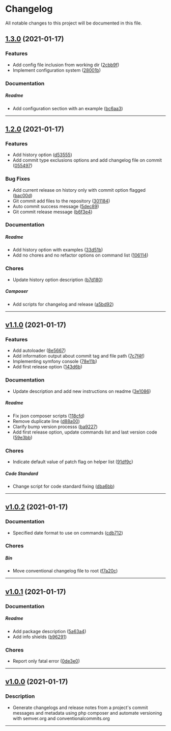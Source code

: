<!--- BEGIN HEADER -->
# Changelog

All notable changes to this project will be documented in this file.
<!--- END HEADER -->

## [1.3.0](https://github.com/marcocesarato/php-conventional-changelog/compare/v1.2.0...v1.3.0) (2021-01-17)


### Features

* Add config file inclusion from working dir ([2cbb9f](https://github.com/marcocesarato/php-conventional-changelog/commit/2cbb9ff0bae2d25d4801845fec46d01d529fafe9))
* Implement configuration system ([28001b](https://github.com/marcocesarato/php-conventional-changelog/commit/28001b4fa9de6da256641a5cf377a72f281bbc2a))


### Documentation


##### Readme

* Add configuration section with an example ([bc6aa3](https://github.com/marcocesarato/php-conventional-changelog/commit/bc6aa3ea23d0cef82c150620d33fb6d50f4125c0))

---

## [1.2.0](https://github.com/marcocesarato/php-conventional-changelog/compare/v1.1.0...v1.2.0) (2021-01-17)


### Features

* Add history option ([d53555](https://github.com/marcocesarato/php-conventional-changelog/commit/d53555442dbff0375db46649a306234309ba60ae))
* Add commit type exclusions options and add changelog file on commit ([055497](https://github.com/marcocesarato/php-conventional-changelog/commit/0554976a445d82db914cd256cc931f70b5923db6))

### Bug Fixes

* Add current release on history only with commit option flagged ([bac00d](https://github.com/marcocesarato/php-conventional-changelog/commit/bac00d478a9a93831af797080841c6991c6d660b))
* Git commit add files to the repository ([301184](https://github.com/marcocesarato/php-conventional-changelog/commit/301184dc9d17649b25db06f4e4d45ac316533c74))
* Auto commit success message ([5dec89](https://github.com/marcocesarato/php-conventional-changelog/commit/5dec89ce412e37476868076a0e550b41d122049d))
* Git commit release message ([b6f3e4](https://github.com/marcocesarato/php-conventional-changelog/commit/b6f3e461d348e21fbfde278385a8a7119defdf98))


### Documentation


##### Readme

* Add history option with examples ([33d51b](https://github.com/marcocesarato/php-conventional-changelog/commit/33d51b1ab1c7c9821554c407e69f6b95925755bc))
* Add no chores and no refactor options on command list ([106114](https://github.com/marcocesarato/php-conventional-changelog/commit/106114359633a230270139b867b0be18af8086e2))

### Chores

* Update history option description ([b7d180](https://github.com/marcocesarato/php-conventional-changelog/commit/b7d180fb0a506d79828b6d4ef88df7b33f4aab2d))

##### Composer

* Add scripts for changelog and release ([a5bd92](https://github.com/marcocesarato/php-conventional-changelog/commit/a5bd92f4baff375a1cafb4bc87190ff346930cb9))

---

## [v1.1.0](https://github.com/marcocesarato/php-conventional-changelog/compare/v1.0.2...vv1.1.0) (2021-01-17)


### Features

* Add autoloader ([8e5667](https://github.com/marcocesarato/php-conventional-changelog/commit/8e5667550c2188e78a0d3ec8e5d388f413f0b813))
* Add information output about commit tag and file path ([7c7f4f](https://github.com/marcocesarato/php-conventional-changelog/commit/7c7f4f43995dd88a5b836b7c5f45b1144b7856fe))
* Implementing symfony console ([78e11b](https://github.com/marcocesarato/php-conventional-changelog/commit/78e11be242147cee1f7ab8ce526a9b969ef79b09))
* Add first release option ([143d6b](https://github.com/marcocesarato/php-conventional-changelog/commit/143d6b7828c8989e33ef23d22476ed14a7d4d935))

### Documentation

* Update description and add new instructions on readme ([3e1086](https://github.com/marcocesarato/php-conventional-changelog/commit/3e1086f844bd4af6609911333cbf97b0ed99cdee))

##### Readme

* Fix json composer scripts ([118cfd](https://github.com/marcocesarato/php-conventional-changelog/commit/118cfd275099a8534cd38176d5b6e1820fc88a4e))
* Remove duplicate line ([d88a00](https://github.com/marcocesarato/php-conventional-changelog/commit/d88a00b704f7d621f664facb5656e384b273f531))
* Clarify bump version processs ([ba9227](https://github.com/marcocesarato/php-conventional-changelog/commit/ba92277bdd60c2ff97a1ee26918f8bfca5527652))
* Add first release option, update commands list and last version code ([59e3bb](https://github.com/marcocesarato/php-conventional-changelog/commit/59e3bb92016dfcc1d553cd83450a0427007069a4))

### Chores

* Indicate default value of patch flag on helper list ([91df9c](https://github.com/marcocesarato/php-conventional-changelog/commit/91df9cc1600b9a2fb91be2ad2ba3eed9dafd3802))

##### Code Standard

* Change script for code standard fixing ([dba6bb](https://github.com/marcocesarato/php-conventional-changelog/commit/dba6bb1807ef72808cb879d913dad86eeee53c90))

---

## [v1.0.2](https://github.com/marcocesarato/php-conventional-changelog/compare/v1.0.1...vv1.0.2) (2021-01-17)


### Documentation

* Specified date format to use on commands ([cdb712](https://github.com/marcocesarato/php-conventional-changelog/commit/cdb71211ce49c04e8789338b700839aaeb5303e1))

### Chores

##### Bin

* Move conventional changelog file to root ([f7a20c](https://github.com/marcocesarato/php-conventional-changelog/commit/f7a20c5ae16ea372b26f6402695d94a47b432866))

---

## [v1.0.1](https://github.com/marcocesarato/php-conventional-changelog/compare/v1.0.0...vv1.0.1) (2021-01-17)


### Documentation


##### Readme

* Add package description ([5a63a4](https://github.com/marcocesarato/php-conventional-changelog/commit/5a63a4e9e59347aa99753444e7156ca23b2b6058))
* Add info shields ([b96291](https://github.com/marcocesarato/php-conventional-changelog/commit/b9629156f0af4c3207e77739a52ccb5ddcf4f4da))

### Chores

* Report only fatal error ([0de3e0](https://github.com/marcocesarato/php-conventional-changelog/commit/0de3e0fc6d5419bd823bd73dd0bae27ecb7c3d33))

---

## [v1.0.0](https://github.com/marcocesarato/php-conventional-changelog/compare/021a49f43ef65ac7a594450374f1772eef1fd8b0...vv1.0.0) (2021-01-17)

### Description

- Generate changelogs and release notes from a project's commit messages and metadata using php composer and automate versioning with semver.org and conventionalcommits.org

---

